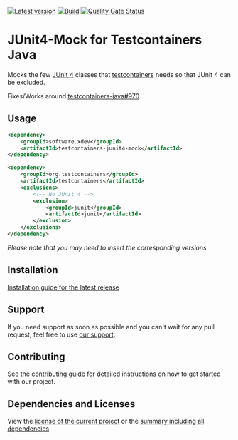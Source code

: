 [![Latest version](https://img.shields.io/maven-central/v/software.xdev/testcontainers-junit4-mock?logo=apache%20maven)](https://mvnrepository.com/artifact/software.xdev/testcontainers-junit4-mock)
[![Build](https://img.shields.io/github/actions/workflow/status/xdev-software/testcontainers-junit4-mock/checkBuild.yml?branch=develop)](https://github.com/xdev-software/testcontainers-junit4-mock/actions/workflows/checkBuild.yml?query=branch%3Adevelop)
[![Quality Gate Status](https://sonarcloud.io/api/project_badges/measure?project=xdev-software_testcontainers-junit4-mock&metric=alert_status)](https://sonarcloud.io/dashboard?id=xdev-software_testcontainers-junit4-mock)

# JUnit4-Mock for Testcontainers Java

Mocks the few [JUnit 4](https://github.com/junit-team/junit4) classes that [testcontainers](https://github.com/testcontainers/testcontainers-java) needs so that JUnit 4 can be excluded.

Fixes/Works around [testcontainers-java#970](https://github.com/testcontainers/testcontainers-java/issues/970)

## Usage
```xml
<dependency>
    <groupId>software.xdev</groupId>
    <artifactId>testcontainers-junit4-mock</artifactId>
</dependency>

<dependency>
    <groupId>org.testcontainers</groupId>
    <artifactId>testcontainers</artifactId>
    <exclusions>
        <!-- No JUnit 4 -->
        <exclusion>
            <groupId>junit</groupId>
            <artifactId>junit</artifactId>
        </exclusion>
    </exclusions>
</dependency>
```
_Please note that you may need to insert the corresponding versions_

## Installation
[Installation guide for the latest release](https://github.com/xdev-software/testcontainers-junit4-mock/releases/latest#Installation)

## Support
If you need support as soon as possible and you can't wait for any pull request, feel free to use [our support](https://xdev.software/en/services/support).

## Contributing
See the [contributing guide](./CONTRIBUTING.md) for detailed instructions on how to get started with our project.

## Dependencies and Licenses
View the [license of the current project](LICENSE) or the [summary including all dependencies](https://xdev-software.github.io/testcontainers-junit4-mock/dependencies)

